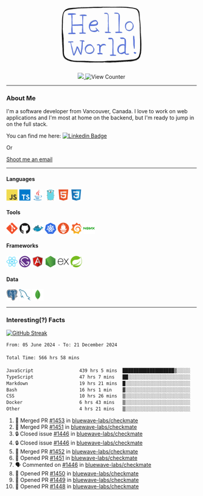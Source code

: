 <div align="center">
    <img src="./img/hello_world.webp" height="200px" width="">
    <div>
        <a href="https://www.linkedin.com/in/ajhollid">
            <img src="https://img.shields.io/badge/LinkedIn-blue"/>
        </a>
        <img src="https://komarev.com/ghpvc/?username=ajhollid&color=yellow" alt="View Counter">
    </div>
</div>

---

### About Me

I'm a software developer from Vancouver, Canada. I love to work on web applications and I'm most at home on the backend, but I'm ready to jump in on the full stack.

You can find me here: [![Linkedin Badge](https://img.shields.io/badge/-ajhollid-blue?style=flat&logo=Linkedin&logoColor=white)](https://www.linkedin.com/in/ajhollid)

Or

[Shoot me an email](mailto:ajhollid@gmail.com)

---

#### Languages

<div>
    <img src="./img/devicons/javascript-original.svg" width=30 height=30 alt="JavaScript">
    <img src="/img/devicons/typescript-original.svg" width=30 height=30 alt="TypeScript">
    <img src="./img/devicons/java-original.svg" width=30 height=30 alt="Java">
    <img src="./img/devicons/go-original.svg" width=30 height=30 alt="Golang">
    <img src="./img/devicons/html5-original.svg" width=30 height=30 alt="HTML 5">
    <img src="./img/devicons/css3-original.svg" width=30 height=30 alt="CSS 3">
</div>

#### Tools

<div>
    <img src="./img/devicons/git-original.svg" width=30 height=30 alt="Git">
    <img src="./img/devicons/github-original.svg" width=30 height=30 alt="Github">
    <img src="./img/devicons/docker-original.svg" width=30 
    height=30 alt="Docker">
    <img src="./img/devicons/kubernetes-original.svg" width=30 height=30 alt="K8">
    <img src="./img/devicons/prometheus-original.svg" width=30 height=30 alt="Prometheus">
    <img src="./img/devicons/grafana-original.svg" width=30 height=30 alt="Grafana">
    <img src="./img/devicons/nginx-original.svg" width=30 height=30 alt="Nginx">
</div>

#### Frameworks

<div>
    <img src="./img/devicons/react-original.svg" width=30 height=30 alt="React">
    <img src="./img/devicons/gatsby-original.svg" width=30 height=30 alt="Gatsby">
    <img src="./img/devicons/angularjs-original.svg" width=30 height=30 alt="AngularJS">
    <img src="./img/devicons/nodejs-original.svg" width=30 height=30 alt="NodeJS">
    <img src="./img/devicons/express-original.svg" width=30 height=30 alt="Express">
    <img src="./img/devicons/spring-original.svg" width=30 height=30 alt="Spring">
</div>

#### Data

<div>
    <img src="./img/devicons/postgresql-original.svg" width=30 height=30 alt="Postgresql">
    <img src="./img/devicons/mysql-original.svg" width=30 height=30 alt="Mysql">
    <img src="./img/devicons/mongodb-original.svg" width=30 height=30 alt="MongoDB">
</div>

---

### Interesting(?) Facts

[![GitHub Streak](http://github-readme-streak-stats.herokuapp.com?user=ajhollid)](https://git.io/streak-stats)

 <!--START_SECTION:waka-->

```txt
From: 05 June 2024 - To: 21 December 2024

Total Time: 566 hrs 58 mins

JavaScript                 439 hrs 5 mins  ███████████████████▒░░░░░   76.85 %
TypeScript                 47 hrs 7 mins   ██░░░░░░░░░░░░░░░░░░░░░░░   08.25 %
Markdown                   19 hrs 21 mins  █░░░░░░░░░░░░░░░░░░░░░░░░   03.39 %
Bash                       16 hrs 1 min    ▓░░░░░░░░░░░░░░░░░░░░░░░░   02.81 %
CSS                        10 hrs 26 mins  ▒░░░░░░░░░░░░░░░░░░░░░░░░   01.83 %
Docker                     6 hrs 43 mins   ▒░░░░░░░░░░░░░░░░░░░░░░░░   01.18 %
Other                      4 hrs 21 mins   ▒░░░░░░░░░░░░░░░░░░░░░░░░   00.76 %
```

<!--END_SECTION:waka-->


<!--START_SECTION:activity-->
1. 🎉 Merged PR [#1453](https://github.com/bluewave-labs/checkmate/pull/1453) in [bluewave-labs/checkmate](https://github.com/bluewave-labs/checkmate)
2. 🎉 Merged PR [#1451](https://github.com/bluewave-labs/checkmate/pull/1451) in [bluewave-labs/checkmate](https://github.com/bluewave-labs/checkmate)
3. 🔒 Closed issue [#1446](https://github.com/bluewave-labs/checkmate/issues/1446) in [bluewave-labs/checkmate](https://github.com/bluewave-labs/checkmate)
4. 🔒 Closed issue [#1446](https://github.com/bluewave-labs/checkmate/issues/1446) in [bluewave-labs/checkmate](https://github.com/bluewave-labs/checkmate)
5. 🎉 Merged PR [#1452](https://github.com/bluewave-labs/checkmate/pull/1452) in [bluewave-labs/checkmate](https://github.com/bluewave-labs/checkmate)
6. 💪 Opened PR [#1451](https://github.com/bluewave-labs/checkmate/pull/1451) in [bluewave-labs/checkmate](https://github.com/bluewave-labs/checkmate)
7. 🗣 Commented on [#1446](https://github.com/bluewave-labs/checkmate/issues/1446#issuecomment-2557626318) in [bluewave-labs/checkmate](https://github.com/bluewave-labs/checkmate)
8. 💪 Opened PR [#1450](https://github.com/bluewave-labs/checkmate/pull/1450) in [bluewave-labs/checkmate](https://github.com/bluewave-labs/checkmate)
9. 💪 Opened PR [#1449](https://github.com/bluewave-labs/checkmate/pull/1449) in [bluewave-labs/checkmate](https://github.com/bluewave-labs/checkmate)
10. 💪 Opened PR [#1448](https://github.com/bluewave-labs/checkmate/pull/1448) in [bluewave-labs/checkmate](https://github.com/bluewave-labs/checkmate)
<!--END_SECTION:activity-->
